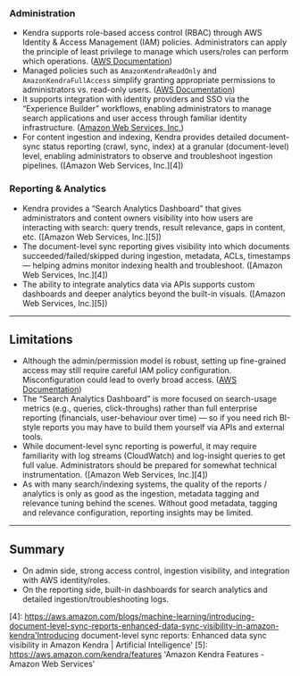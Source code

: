 ### Administration

- Kendra supports role-based access control (RBAC) through AWS Identity & Access Management (IAM) policies. Administrators can apply the principle of least privilege to manage which users/roles can perform which operations. ([AWS Documentation][1])
- Managed policies such as `AmazonKendraReadOnly` and `AmazonKendraFullAccess` simplify granting appropriate permissions to administrators vs. read-only users. ([AWS Documentation][2])
- It supports integration with identity providers and SSO via the “Experience Builder” workflows, enabling administrators to manage search applications and user access through familiar identity infrastructure. ([Amazon Web Services, Inc.][3])
- For content ingestion and indexing, Kendra provides detailed document-sync status reporting (crawl, sync, index) at a granular (document-level) level, enabling administrators to observe and troubleshoot ingestion pipelines. ([Amazon Web Services, Inc.][4])

### Reporting & Analytics

- Kendra provides a “Search Analytics Dashboard” that gives administrators and content owners visibility into how users are interacting with search: query trends, result relevance, gaps in content, etc. ([Amazon Web Services, Inc.][5])
- The document-level sync reporting gives visibility into which documents succeeded/failed/skipped during ingestion, metadata, ACLs, timestamps — helping admins monitor indexing health and troubleshoot. ([Amazon Web Services, Inc.][4])
- The ability to integrate analytics data via APIs supports custom dashboards and deeper analytics beyond the built-in visuals. ([Amazon Web Services, Inc.][5])

---

## Limitations

- Although the admin/permission model is robust, setting up fine-grained access may still require careful IAM policy configuration. Misconfiguration could lead to overly broad access. ([AWS Documentation][1])
- The “Search Analytics Dashboard” is more focused on search-usage metrics (e.g., queries, click-throughs) rather than full enterprise reporting (financials, user-behaviour over time) — so if you need rich BI-style reports you may have to build them yourself via APIs and external tools.
- While document-level sync reporting is powerful, it may require familiarity with log streams (CloudWatch) and log-insight queries to get full value. Administrators should be prepared for somewhat technical instrumentation. ([Amazon Web Services, Inc.][4])
- As with many search/indexing systems, the quality of the reports / analytics is only as good as the ingestion, metadata tagging and relevance tuning behind the scenes. Without good metadata, tagging and relevance configuration, reporting insights may be limited.

---

## Summary

- On admin side, strong access control, ingestion visibility, and integration with AWS identity/roles.
- On the reporting side, built-in dashboards for search analytics and detailed ingestion/troubleshooting logs.

[1]: https://docs.aws.amazon.com/kendra/latest/dg/security-best-practices.html 'Security best practices - Amazon Kendra'
[2]: https://docs.aws.amazon.com/kendra/latest/dg/security-iam-awsmanpol.html 'AWS managed policies for Amazon Kendra - Amazon Kendra'
[3]: https://aws.amazon.com/about-aws/whats-new/2021/12/amazon-kendra-experience-builder-search-analytics-dashboard-custom-document-enrichment 'Amazon Kendra launches Experience Builder, Search Analytics Dashboard, and Custom Document Enrichment - AWS'

[4]: https://aws.amazon.com/blogs/machine-learning/introducing-document-level-sync-reports-enhanced-data-sync-visibility-in-amazon-kendra'Introducing document-level sync reports: Enhanced data sync visibility in Amazon Kendra | Artificial Intelligence'
[5]: https://aws.amazon.com/kendra/features 'Amazon Kendra Features - Amazon Web Services'
